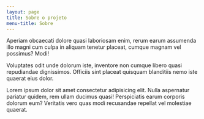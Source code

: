 ```yaml
---
layout: page
title: Sobre o projeto
menu-title: Sobre
---
```


Aperiam obcaecati dolore quasi laboriosam enim, rerum earum assumenda illo magni cum culpa in aliquam tenetur placeat, cumque magnam vel possimus? Modi!

Voluptates odit unde dolorum iste, inventore non cumque libero quasi repudiandae dignissimos. Officiis sint placeat quisquam blanditiis nemo iste quaerat eius dolor.

Lorem ipsum dolor sit amet consectetur adipisicing elit. Nulla aspernatur pariatur quidem, rem ullam ducimus quasi! Perspiciatis earum corporis dolorum eum? Veritatis vero quas modi recusandae repellat vel molestiae quaerat.
